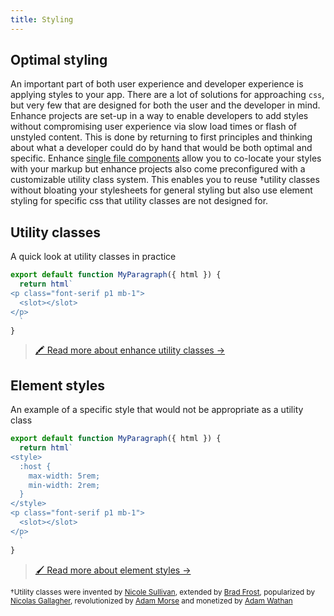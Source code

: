 ```yaml
---
title: Styling
---
```


## Optimal styling
An important part of both user experience and developer experience is applying styles to your app. There are a lot of solutions for approaching `css`, but very few that are designed for both the user and the developer in mind. Enhance projects are set-up in a way to enable developers to add styles without compromising user experience via slow load times or flash of unstyled content. This is done by returning to first principles and thinking about what a developer could do by hand that would be both optimal and specific. Enhance [single file components](/docs/learn/concepts/single-file-components) allow you to co-locate your styles with your markup but enhance projects also come preconfigured with a customizable utility class system. This enables you to reuse †utility classes without bloating your stylesheets for general styling but also use element styling for specific css that utility classes are not designed for.

## Utility classes
A quick look at utility classes in practice
```javascript
export default function MyParagraph({ html }) {
  return html`
<p class="font-serif p1 mb-1">
  <slot></slot>
</p>
  `
}
```
> [🖍  Read more about enhance utility classes →](/docs/learn/practices/styling/utility-classes)

## Element styles
An example of a specific style that would not be appropriate as a utility class
```javascript
export default function MyParagraph({ html }) {
  return html`
<style>
  :host {
    max-width: 5rem;
    min-width: 2rem;
  }
</style>
<p class="font-serif p1 mb-1">
  <slot></slot>
</p>
  `
}
```
> [🖌  Read more about element styles →](/docs/learn/practices/styling/element-styles)

<small>†Utility classes were invented by [Nicole Sullivan](https://twitter.com/stubbornella/status/1471213109767405568), extended by [Brad Frost](https://atomicdesign.bradfrost.com/), popularized by [Nicolas Gallagher](https://nicolasgallagher.com/about-html-semantics-front-end-architecture/), revolutionized by [Adam Morse](https://mrmrs.cc/writing/scalable-css) and monetized by [Adam Wathan](https://adamwathan.me/css-utility-classes-and-separation-of-concerns/)</small>
